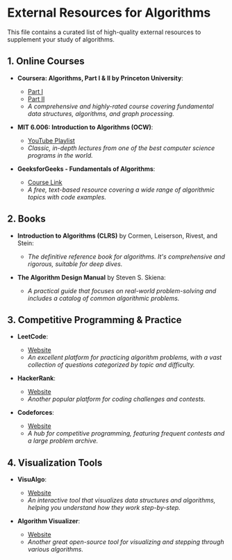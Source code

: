 # External Resources for Algorithms

This file contains a curated list of high-quality external resources to supplement your study of algorithms.

## 1. Online Courses

-   **Coursera: Algorithms, Part I & II by Princeton University**:
    -   [Part I](https://www.coursera.org/learn/algorithms-part1)
    -   [Part II](https://www.coursera.org/learn/algorithms-part2)
    -   *A comprehensive and highly-rated course covering fundamental data structures, algorithms, and graph processing.*

-   **MIT 6.006: Introduction to Algorithms (OCW)**:
    -   [YouTube Playlist](https://www.youtube.com/playlist?list=PLUl4u3cNGP61Oq3tWYp6V_F-5jb5L2iHb)
    -   *Classic, in-depth lectures from one of the best computer science programs in the world.*

-   **GeeksforGeeks - Fundamentals of Algorithms**:
    -   [Course Link](https://www.geeksforgeeks.org/fundamentals-of-algorithms/)
    -   *A free, text-based resource covering a wide range of algorithmic topics with code examples.*

## 2. Books

-   **Introduction to Algorithms (CLRS)** by Cormen, Leiserson, Rivest, and Stein:
    -   *The definitive reference book for algorithms. It's comprehensive and rigorous, suitable for deep dives.*

-   **The Algorithm Design Manual** by Steven S. Skiena:
    -   *A practical guide that focuses on real-world problem-solving and includes a catalog of common algorithmic problems.*

## 3. Competitive Programming & Practice

-   **LeetCode**:
    -   [Website](https://leetcode.com/)
    -   *An excellent platform for practicing algorithm problems, with a vast collection of questions categorized by topic and difficulty.*

-   **HackerRank**:
    -   [Website](https://www.hackerrank.com/domains/algorithms)
    -   *Another popular platform for coding challenges and contests.*

-   **Codeforces**:
    -   [Website](https://codeforces.com/)
    -   *A hub for competitive programming, featuring frequent contests and a large problem archive.*

## 4. Visualization Tools

-   **VisuAlgo**:
    -   [Website](https://visualgo.net/en)
    -   *An interactive tool that visualizes data structures and algorithms, helping you understand how they work step-by-step.*

-   **Algorithm Visualizer**:
    -   [Website](https://algorithm-visualizer.org/)
    -   *Another great open-source tool for visualizing and stepping through various algorithms.*
